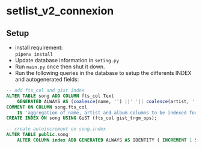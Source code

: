 # setlist_v2_connexion

## Setup

- install requirement:  
`pipenv install`
- Update database information in `seting.py`
- Run `main.py` once then shut it down.
- Run the following queries in the database to setup the differents INDEX and autogenerated fields:  
```sql
-- add fts_col and gist index
ALTER TABLE song ADD COLUMN fts_col Text
    GENERATED ALWAYS AS (coalesce(name, '') ||' '|| coalesce(artist, '') ||' '|| coalesce(album, '')) STORED;
COMMENT ON COLUMN song.fts_col
    IS 'aggregation of name, artist and album columns to be indexed for faster trigram search';
CREATE INDEX ON song USING GiST (fts_col gist_trgm_ops);

-- create autoincrement on song.index
ALTER TABLE public.song
    ALTER COLUMN index ADD GENERATED ALWAYS AS IDENTITY ( INCREMENT 1 START 0 MINVALUE 0 );```